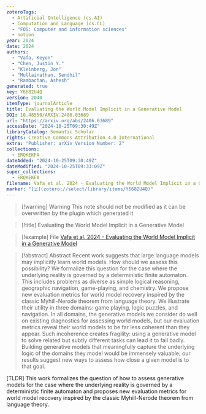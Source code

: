 ```yaml
---
zoteroTags:
  - Artificial Intelligence (cs.AI)
  - Computation and Language (cs.CL)
  - "FOS: Computer and information sciences"
  - notion
year: 2024
date: 2024
authors:
  - "Vafa, Keyon"
  - "Chen, Justin Y."
  - "Kleinberg, Jon"
  - "Mullainathan, Sendhil"
  - "Rambachan, Ashesh"
generated: true
key: Y6682U4Q
version: 2040
itemType: journalArticle
title: Evaluating the World Model Implicit in a Generative Model
DOI: 10.48550/ARXIV.2406.03689
url: "https://arxiv.org/abs/2406.03689"
accessDate: "2024-10-25T09:30:49Z"
libraryCatalog: Semantic Scholar
rights: Creative Commons Attribution 4.0 International
extra: "Publisher: arXiv Version Number: 2"
collections:
  - ERQKEKFA
dateAdded: "2024-10-25T09:30:49Z"
dateModified: "2024-10-25T09:33:09Z"
super_collections:
  - ERQKEKFA
filename: Vafa et al. 2024 - Evaluating the World Model Implicit in a Generative Model
marker: "[🇿](zotero://select/library/items/Y6682U4Q)"
---
```


>[!warning] Warning
> This note should not be modified as it can be overwritten by the plugin which generated it

> [!title] Evaluating the World Model Implicit in a Generative Model

> [!example] File
> [Vafa et al. 2024 - Evaluating the World Model Implicit in a Generative Model](Vafa%20et%20al.%202024%20-%20Evaluating%20the%20World%20Model%20Implicit%20in%20a%20Generative%20Model.pdf)

> [!abstract] Abstract
> Recent work suggests that large language models may implicitly learn world models. How should we assess this possibility? We formalize this question for the case where the underlying reality is governed by a deterministic finite automaton. This includes problems as diverse as simple logical reasoning, geographic navigation, game-playing, and chemistry. We propose new evaluation metrics for world model recovery inspired by the classic Myhill-Nerode theorem from language theory. We illustrate their utility in three domains: game playing, logic puzzles, and navigation. In all domains, the generative models we consider do well on existing diagnostics for assessing world models, but our evaluation metrics reveal their world models to be far less coherent than they appear. Such incoherence creates fragility: using a generative model to solve related but subtly different tasks can lead it to fail badly. Building generative models that meaningfully capture the underlying logic of the domains they model would be immensely valuable; our results suggest new ways to assess how close a given model is to that goal.

[TLDR] This work formalizes the question of how to assess generative models for the case where the underlying reality is governed by a deterministic finite automaton and proposes new evaluation metrics for world model recovery inspired by the classic Myhill-Nerode theorem from language theory.

